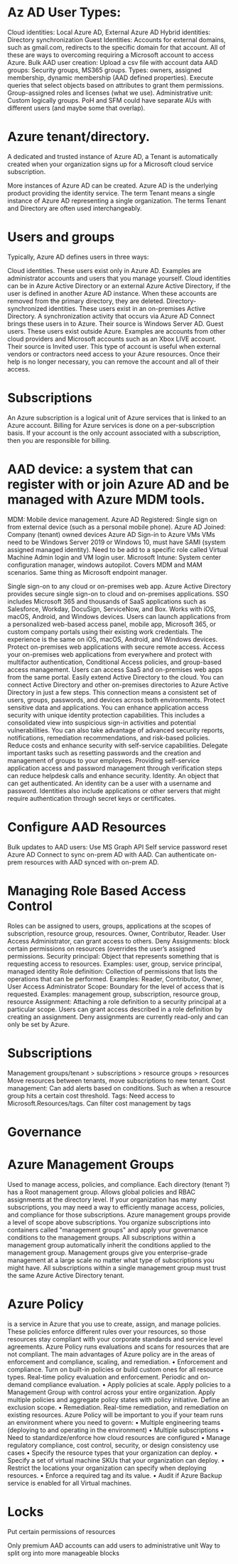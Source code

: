 # Az AD User Types:

Cloud identities: Local Azure AD, External Azure AD
Hybrid identities: Directory synchronization
Guest Identities: Accounts for external domains, such as gmail.com, redirects to the specific domain for that account.
All of these are ways to overcoming requiring a Microsoft account to access Azure.
Bulk AAD user creation: Upload a csv file with account data
AAD groups: Security groups, MS365 groups. Types: owners, assigned membership, dynamic membership (AAD defined properties). Execute queries that select objects based on attributes to grant them permissions. Group-assigned roles and licenses (what we use).
Administrative unit: Custom logically groups. PoH and SFM could have separate AUs with different users (and maybe some that overlap).

# Azure tenant/directory. 
A dedicated and trusted instance of Azure AD, a Tenant is automatically created when your organization signs up for a Microsoft cloud service subscription.

More instances of Azure AD can be created.
Azure AD is the underlying product providing the identity service.
The term Tenant means a single instance of Azure AD representing a single organization.
The terms Tenant and Directory are often used interchangeably.

# Users and groups
Typically, Azure AD defines users in three ways:

Cloud identities. These users exist only in Azure AD. Examples are administrator accounts and users that you manage yourself. Cloud identities can be in Azure Active Directory or an external Azure Active Directory, if the user is defined in another Azure AD instance. When these accounts are removed from the primary directory, they are deleted.
Directory-synchronized identities. These users exist in an on-premises Active Directory. A synchronization activity that occurs via Azure AD Connect brings these users in to Azure. Their source is Windows Server AD.
Guest users. These users exist outside Azure. Examples are accounts from other cloud providers and Microsoft accounts such as an Xbox LIVE account. Their source is Invited user. This type of account is useful when external vendors or contractors need access to your Azure resources. Once their help is no longer necessary, you can remove the account and all of their access.

# Subscriptions
An Azure subscription is a logical unit of Azure services that is linked to an Azure account. Billing for Azure services is done on a per-subscription basis. If your account is the only account associated with a subscription, then you are responsible for billing.

# AAD device: a system that can register with or join Azure AD and be managed with Azure MDM tools.

MDM: Mobile device management.
Azure AD Registered: Single sign on from external device (such as a personal mobile phone).
Azure AD Joined: Company (tenant) owned devices
Azure AD Sign-in to Azure VMs
VMs need to be Windows Server 2019 or Windows 10, must have SAMI (system assigned managed identity). Need to be add to a specific role called Virtual Machine Admin login and VM login user.
Microsoft Intune: System center configuration manager, windows autopilot. Covers MDM and MAM scenarios. Same thing as Microsoft endpoint manager.



Single sign-on to any cloud or on-premises web app. Azure Active Directory provides secure single sign-on to cloud and on-premises applications. SSO includes Microsoft 365 and thousands of SaaS applications such as Salesforce, Workday, DocuSign, ServiceNow, and Box.
Works with iOS, macOS, Android, and Windows devices. Users can launch applications from a personalized web-based access panel, mobile app, Microsoft 365, or custom company portals using their existing work credentials. The experience is the same on iOS, macOS, Android, and Windows devices.
Protect on-premises web applications with secure remote access. Access your on-premises web applications from everywhere and protect with multifactor authentication, Conditional Access policies, and group-based access management. Users can access SaaS and on-premises web apps from the same portal.
Easily extend Active Directory to the cloud. You can connect Active Directory and other on-premises directories to Azure Active Directory in just a few steps. This connection means a consistent set of users, groups, passwords, and devices across both environments.
Protect sensitive data and applications. You can enhance application access security with unique identity protection capabilities. This includes a consolidated view into suspicious sign-in activities and potential vulnerabilities. You can also take advantage of advanced security reports, notifications, remediation recommendations, and risk-based policies.
Reduce costs and enhance security with self-service capabilities. Delegate important tasks such as resetting passwords and the creation and management of groups to your employees. Providing self-service application access and password management through verification steps can reduce helpdesk calls and enhance security.
Identity. An object that can get authenticated. An identity can be a user with a username and password. Identities also include applications or other servers that might require authentication through secret keys or certificates.

# Configure AAD Resources

Bulk updates to AAD users: Use MS Graph API
Self service password reset
Azure AD Connect to sync on-prem AD with AAD. Can authenticate on-prem resources with AAD synced with on-prem AD.

# Managing Role Based Access Control

Roles can be assigned to users, groups, applications at the scopes of subscription, resource group, resources. Owner, Contributor, Reader.
User Access Administrator, can grant access to others. Deny Assignments: block certain permissions on resources (overrides the user’s assigned permissions.
Security principal: Object that represents something that is requesting access to resources. Examples: user, group, service principal, managed identity
Role definition: Collection of permissions that lists the operations that can be performed. Examples: Reader, Contributor, Owner, User Access Administrator
Scope: Boundary for the level of access that is requested. Examples: management group, subscription, resource group, resource
Assignment: Attaching a role definition to a security principal at a particular scope. Users can grant access described in a role definition by creating an assignment. Deny assignments are currently read-only and can only be set by Azure.


# Subscriptions
Management groups/tenant > subscriptions > resource groups > resources
Move resources between tenants, move subscriptions to new tenant.
Cost management: Can add alerts based on conditions. Such as when a resource group hits a certain cost threshold. 
Tags: Need access to Microsoft.Resources/tags. Can filter cost management by tags

# Governance
# Azure Management Groups
Used to manage access, policies, and compliance. 
Each directory (tenant ?) has a Root management group. Allows global policies and RBAC assignments at the directory level. 
If your organization has many subscriptions, you may need a way to efficiently manage access, policies, and compliance for those subscriptions. Azure management groups provide a level of scope above subscriptions. You organize subscriptions into containers called "management groups" and apply your governance conditions to the management groups. All subscriptions within a management group automatically inherit the conditions applied to the management group. Management groups give you enterprise-grade management at a large scale no matter what type of subscriptions you might have. All subscriptions within a single management group must trust the same Azure Active Directory tenant.


# Azure Policy 
is a service in Azure that you use to create, assign, and manage policies. These policies enforce different rules over your resources, so those resources stay compliant with your corporate standards and service level agreements. Azure Policy runs evaluations and scans for resources that are not compliant.
The main advantages of Azure policy are in the areas of enforcement and compliance, scaling, and remediation.
• Enforcement and compliance. Turn on built-in policies or build custom ones for all resource types. Real-time policy evaluation and enforcement. Periodic and on-demand compliance evaluation.
• Apply policies at scale. Apply policies to a Management Group with control across your entire organization. Apply multiple policies and aggregate policy states with policy initiative. Define an exclusion scope.
• Remediation. Real-time remediation, and remediation on existing resources. Azure Policy will be important to you if your team runs an environment where you need to govern:
• Multiple engineering teams (deploying to and operating in the environment)
• Multiple subscriptions
• Need to standardize/enforce how cloud resources are configured
• Manage regulatory compliance, cost control, security, or design consistency use cases
• Specify the resource types that your organization can deploy.
• Specify a set of virtual machine SKUs that your organization can deploy.
• Restrict the locations your organization can specify when deploying resources.
• Enforce a required tag and its value.
• Audit if Azure Backup service is enabled for all Virtual machines.

# Locks
Put certain permissions of resources

Only premium AAD accounts can add users to administrative unit
Way to split org into more manageable blocks


